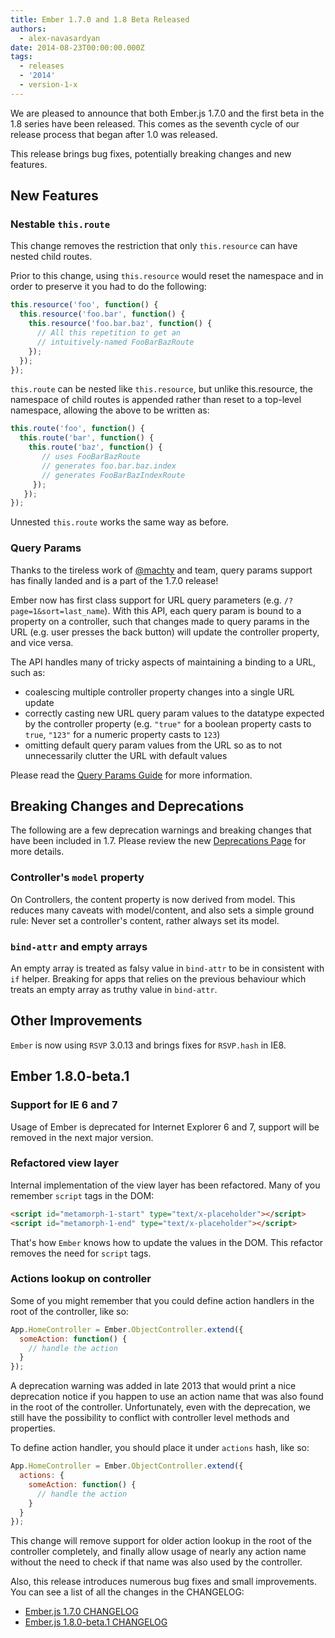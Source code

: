 ```yaml
---
title: Ember 1.7.0 and 1.8 Beta Released
authors:
  - alex-navasardyan
date: 2014-08-23T00:00:00.000Z
tags:
  - releases
  - '2014'
  - version-1-x
---
```



We are pleased to announce that both Ember.js 1.7.0 and the first beta in the 1.8 series
have been released. This comes as the seventh cycle of our release process that began after 1.0 was released.

This release brings bug fixes, potentially breaking changes and new features.

## New Features

### Nestable `this.route`

This change removes the restriction that only `this.resource` can have nested
child routes.

Prior to this change, using `this.resource` would reset the namespace and in order
to preserve it you had to do the following:

```javascript
this.resource('foo', function() {
  this.resource('foo.bar', function() {
    this.resource('foo.bar.baz', function() {
      // All this repetition to get an
      // intuitively-named FooBarBazRoute
    });
  });
});
```

`this.route` can be nested like `this.resource`, but unlike this.resource, the namespace
of child routes is appended rather than reset to a top-level namespace, allowing the above to be
written as:

```javascript
this.route('foo', function() {
  this.route('bar', function() {
    this.route('baz', function() {
       // uses FooBarBazRoute
       // generates foo.bar.baz.index
       // generates FooBarBazIndexRoute
     });
   });
});
```

Unnested `this.route` works the same way as before.

### Query Params

Thanks to the tireless work of [@machty](https://github.com/machty) and team, query params
support has finally landed and is a part of the 1.7.0 release!

Ember now has first class support for URL query parameters (e.g. `/?page=1&sort=last_name`).
With this API, each query param is bound to a property on a controller, such that changes made
to query params in the URL (e.g. user presses the back button) will update the controller property,
and vice versa.

The API handles many of tricky aspects of maintaining a binding to a URL, such as:

+ coalescing multiple controller property changes into a single URL update
+ correctly casting new URL query param values to the datatype expected by the controller property
  (e.g. `"true"` for a boolean property casts to `true`, `"123"` for a numeric property casts to `123`)
+ omitting default query param values from the URL so as to not unnecessarily clutter the URL
  with default values

Please read the [Query Params Guide](/guides/routing/query-params/) for more information.

## Breaking Changes and Deprecations

The following are a few deprecation warnings and breaking changes that have been included in 1.7.
Please review the new [Deprecations Page](http://emberjs.com/deprecations/) for more details.

### Controller's `model` property

<!-- alex ignore simple -->
On Controllers, the content property is now derived from model. This reduces many caveats with model/content, and also sets a simple ground rule: Never set a controller's content, rather always set its model.

### `bind-attr` and empty arrays

An empty array is treated as falsy value in `bind-attr` to be in consistent with `if` helper.
Breaking for apps that relies on the previous behaviour which treats an empty array as
truthy value in `bind-attr`.

## Other Improvements

`Ember` is now using `RSVP` 3.0.13 and brings fixes for `RSVP.hash` in IE8.

## Ember 1.8.0-beta.1

### Support for IE 6 and 7

Usage of Ember is deprecated for Internet Explorer 6 and 7, support will be removed
in the next major version.

### Refactored view layer

Internal implementation of the view layer has been refactored. Many of you remember
`script` tags in the DOM:

```html
<script id="metamorph-1-start" type="text/x-placeholder"></script>
<script id="metamorph-1-end" type="text/x-placeholder"></script>
```

That's how `Ember` knows how to update the values in the DOM. This refactor removes
the need for `script` tags.

### Actions lookup on controller

Some of you might remember that you could define action handlers in the root of the
controller, like so:

```javascript
App.HomeController = Ember.ObjectController.extend({
  someAction: function() {
    // handle the action
  }
});
```

A deprecation warning was added in late 2013 that would print a nice deprecation notice
if you happen to use an action name that was also found in the root of the controller.
Unfortunately, even with the deprecation, we still have the possibility to conflict
with controller level methods and properties.

To define action handler, you should place it under `actions` hash, like so:

```javascript
App.HomeController = Ember.ObjectController.extend({
  actions: {
    someAction: function() {
      // handle the action
    }
  }
});
```

This change will remove support for older action lookup in the root of the controller
completely, and finally allow usage of nearly any action name without the need to
check if that name was also used by the controller.

Also, this release introduces numerous bug fixes and small improvements. You can see a list of all the changes in the CHANGELOG:

+ [Ember.js 1.7.0 CHANGELOG](https://github.com/emberjs/ember.js/blob/v1.7.0/CHANGELOG.md)
+ [Ember.js 1.8.0-beta.1 CHANGELOG](https://github.com/emberjs/ember.js/blob/v1.8.0-beta.1/CHANGELOG.md)
